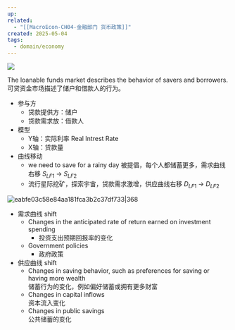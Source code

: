 ```yaml
---
up: 
related:
  - "[[MacroEcon-CH04-金融部门 货币政策]]"
created: 2025-05-04
tags:
  - domain/economy
---
```



![](https://s1.vika.cn/space/2023/04/14/0c3f85790c28495094d7ed06d034cd57)

The loanable funds market describes the behavior of savers and borrowers.  
可贷资金市场描述了储户和借款人的行为。

- 参与方
	- 贷款提供方：储户
	- 贷款需求放：借款人
- 模型
	- Y轴：实际利率 Real Intrest Rate
	- X轴：贷款量
- 曲线移动
	- we need to save for a rainy day 被提倡，每个人都储蓄更多，需求曲线右移 $S_{LF1}$  ->  $S_{LF2}$ 
	- 流行星际挖矿，探索宇宙，贷款需求激增，供应曲线右移 $D_{LF1}$  ->  $D_{LF2}$ 





![eabfe03c58e84aa181fca3b2c37df733|368](https://s1.vika.cn/space/2024/07/27/eabfe03c58e84aa181fca3b2c37df733)


- 需求曲线 shift
	- Changes in the anticipated rate of return earned on investment spending
		- 投资支出预期回报率的变化
	- Government policies 
		- 政府政策
- 供应曲线 shift
	- Changes in saving behavior, such as preferences for saving or having more wealth  
	    储蓄行为的变化，例如偏好储蓄或拥有更多财富
	- Changes in capital inflows  
	    资本流入变化
	- Changes in public savings  
	    公共储蓄的变化